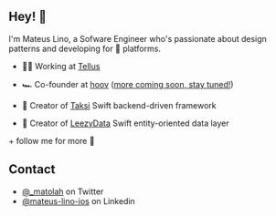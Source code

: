 ## Hey! 👋

I'm Mateus Lino, a Sofware Engineer who's passionate about design patterns and developing for  platforms.

- 👨‍💻 Working at [Tellus](https://www.tellusapp.com)

- 🏎️ Co-founder at [hoov](https://github.com/hoovbr) ([more coming soon, stay tuned!](https://twitter.com/hoovbr))

- 🚕 Creator of [Taksi](https://github.com/taksi-br/taksi-swift) Swift backend-driven framework

- 💾 Creator of [LeezyData](https://github.com/matolah/LeezyData) Swift entity-oriented data layer

\+ follow me for more 👀

## Contact

- [@_matolah](https://twitter.com/_matolah) on Twitter
- [@mateus-lino-ios](https://www.linkedin.com/in/mateus-lino-ios/) on Linkedin
